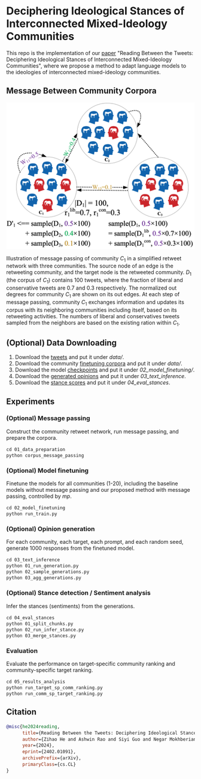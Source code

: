 # Deciphering Ideological Stances of Interconnected Mixed-Ideology Communities
This repo is the implementation of our [paper](https://arxiv.org/abs/2402.01091) "Reading Between the Tweets: Deciphering Ideological Stances of Interconnected Mixed-Ideology Communities", where we propose a method to adapt language models to the ideologies of interconnected mixed-ideology communities.


## Message Between Community Corpora
<img src="data/community-message-passing.png" width="600">

Illustration of message passing of community $C_1$ in a simplified retweet network with three communities. The source node of an edge is the retweeting community, and the target node is the retweeted community. $D_1$ (the corpus of $C_1$) contains 100 tweets, where the fraction of liberal and conservative tweets are 0.7 and 0.3 respectively. The normalized out degrees for community $C_1$ are shown on its out edges. At each step of message passing, community $C_1$ exchanges information and updates its corpus with its neighboring communities including itself, based on its retweeting activities. The numbers of liberal and conservatives tweets sampled from the neighbors are based on the existing ration within $C_1$.


## (Optional) Data Downloading
1. Download the [tweets](https://drive.google.com/file/d/1PaZ9sHhP-qnsctZ5V_qQy482fO-v7QZJ/view?usp=sharing) and put it under *data/*.
2. Download the community [finetuning corpora](https://drive.google.com/file/d/1Q7QJ2CVxg0P-Rdzc-oMlyz3RcVp4wnbs/view?usp=sharing) and put it under *data/*.
3. Download the model [checkpoints](https://drive.google.com/file/d/1N0ZQ72rv-ckrBwHjpCS-Dz6yXYYdbxrw/view?usp=share_link) and put it under *02_model_finetuning/*.
4. Download the [generated opinions](https://drive.google.com/file/d/1PIcBhBQLUNvPSkG4wMcZwibrYZhY6qln/view?usp=sharing) and put it under *03_text_inference*.
5. Download the [stance scores](https://drive.google.com/file/d/1PRUUTDPp0AJj___ne2VnxOVMa59O41iq/view?usp=sharing) and put it under *04_eval_stances*.

## Experiments

### (Optional) Message passing
Construct the community retweet network, run message passing, and prepare the corpora.
```angular2html
cd 01_data_preparation
python corpus_message_passing
```

### (Optional) Model finetuning
Finetune the models for all communities (1-20), including the baseline models without message passing and our proposed method with message passing, controlled by *mp*.
```angular2html
cd 02_model_finetuning
python run_train.py
```

### (Optional) Opinion generation
For each community, each target, each prompt, and each random seed, generate 1000 responses from the finetuned model.
```angular2html
cd 03_text_inference
python 01_run_generation.py
python 02_sample_generations.py
python 03_agg_generations.py
```

### (Optional) Stance detection / Sentiment analysis
Infer the stances (sentiments) from the generations.
```angular2html
cd 04_eval_stances
python 01_split_chunks.py
python 02_run_infer_stance.py
python 03_merge_stances.py
```

### Evaluation
Evaluate the performance on target-specific community ranking and community-specific target ranking.
```angular2html
cd 05_results_analysis
python run_target_sp_comm_ranking.py
python run_comm_sp_target_ranking.py
```

## Citation
```bibtex
@misc{he2024reading,
      title={Reading Between the Tweets: Deciphering Ideological Stances of Interconnected Mixed-Ideology Communities}, 
      author={Zihao He and Ashwin Rao and Siyi Guo and Negar Mokhberian and Kristina Lerman},
      year={2024},
      eprint={2402.01091},
      archivePrefix={arXiv},
      primaryClass={cs.CL}
}
```